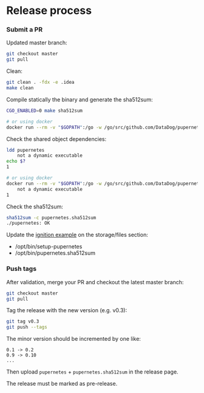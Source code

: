 # Release process

### Submit a PR

Updated master branch:
```bash
git checkout master
git pull
```

Clean:
```bash
git clean . -fdx -e .idea
make clean
```

Compile statically the binary and generate the sha512sum:
```bash
CGO_ENABLED=0 make sha512sum

# or using docker
docker run --rm -v "$GOPATH":/go -w /go/src/github.com/DataDog/pupernetes golang:1.10 make sha512sum
```

Check the shared object dependencies:
```bash
ldd pupernetes
	not a dynamic executable
echo $?
1

# or using docker
docker run --rm -v "$GOPATH":/go -w /go/src/github.com/DataDog/pupernetes golang:1.10 sh -c 'ldd pupernetes ; echo $?'
	not a dynamic executable
1
```

Check the sha512sum:
```bash
sha512sum -c pupernetes.sha512sum 
./pupernetes: OK
```

Update the [ignition example](environments/container-linux/ignition.yaml) on the storage/files section:
* /opt/bin/setup-pupernetes
* /opt/bin/pupernetes.sha512sum


### Push tags

After validation, merge your PR and checkout the latest master branch:
```bash
git checkout master
git pull
```

Tag the release with the new version (e.g. v0.3):
```bash
git tag v0.3
git push --tags
```

The minor version should be incremented by one like:
```text
0.1 -> 0.2
0.9 -> 0.10
...
```

Then upload `pupernetes` + `pupernetes.sha512sum` in the release page.

The release must be marked as pre-release.
